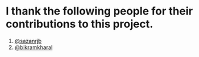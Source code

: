 # I thank the following people for their contributions to this project.

1. [@sazanrjb](https://github.com/sazanrjb)
2. [@bikramkharal](https://github.com/bikramkharal)


